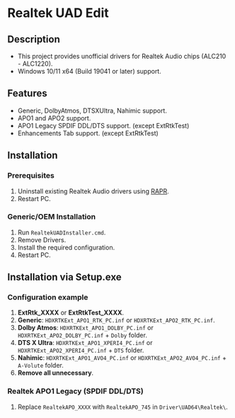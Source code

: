 # Realtek UAD Edit
## Description
- This project provides unofficial drivers for Realtek Audio chips (ALC210 - ALC1220).
- Windows 10/11 x64 (Build 19041 or later) support.
## Features
- Generic, DolbyAtmos, DTSXUltra, Nahimic support.
- APO1 and APO2 support.
- APO1 Legacy SPDIF DDL/DTS support. (except ExtRtkTest)
- Enhancements Tab support. (except ExtRtkTest)
## Installation
### Prerequisites
1. Uninstall existing Realtek Audio drivers using [RAPR][DriverStoreExplorer].
2. Restart PC.
### Generic/OEM Installation
1. Run `RealtekUADInstaller.cmd`.
2. Remove Drivers.
3. Install the required configuration.
4. Restart PC.
## Installation via Setup.exe
### Configuration example
1. **ExtRtk_XXXX** or **ExtRtkTest_XXXX**.
2. **Generic**: `HDXRTKExt_APO1_RTK_PC.inf` or `HDXRTKExt_APO2_RTK_PC.inf`.
3. **Dolby Atmos**: `HDXRTKExt_APO1_DOLBY_PC.inf` or `HDXRTKExt_APO2_DOLBY_PC.inf` + `Dolby` folder.
4. **DTS X Ultra**: `HDXRTKExt_APO1_XPERI4_PC.inf` or `HDXRTKExt_APO2_XPERI4_PC.inf` + `DTS` folder.
5. **Nahimic**: `HDXRTKExt_APO1_AVO4_PC.inf` or `HDXRTKExt_APO2_AVO4_PC.inf` + `A-Volute` folder.
6. **Remove all unnecessary**.
### Realtek APO1 Legacy (SPDIF DDL/DTS)
1. Replace `RealtekAPO_XXXX` with `RealtekAPO_745` in `Driver\UAD64\Realtek\`.

[DriverStoreExplorer]: https://github.com/lostindark/DriverStoreExplorer
